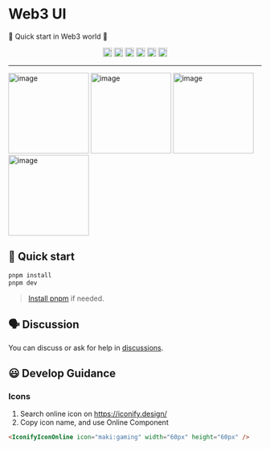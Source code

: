 # Web3 UI

🌈 Quick start in Web3 world 🌈


<p align="center">
  <a href="https://github.com/rovast/web3-ui/actions">
    <img src="https://github.com/rovast/web3-ui/actions/workflows/static.yml/badge.svg" height="18"
         alt="page status"></a>
  <a href="https://github.com/rovast/web3-ui/blob/main/LICENSE">
    <img src="https://img.shields.io/github/license/rovast/web3-ui?style=plastic" height="18"
         alt="GitHub license"></a>
  <a href="https://github.com/rovast/web3-ui/stargazers">
    <img src="https://img.shields.io/github/stars/rovast/web3-ui?style=plastic" height="18"
         alt="GitHub stars"></a>
  <a href="https://github.com/rovast/web3-ui/issues">
    <img src="https://img.shields.io/github/issues/rovast/web3-ui?style=plastic" height="18"
         alt="GitHub issues"></a>
  <a href="https://github.com/rovast/web3-ui/pulls">
    <img src="https://img.shields.io/github/issues-pr/rovast/web3-ui?style=plastic" height="18"
         alt="GitHub pull requests"></a>
  <a href="https://github.com/rovast/web3-ui/discussions">
    <img src="https://img.shields.io/github/discussions/rovast/web3-ui?style=plastic" height="18"
         alt="GitHub discussions"></a>
</p>

---

<p float="left">
<img height="160" alt="image" src="https://user-images.githubusercontent.com/9459488/220497705-232f6aab-db98-4b79-97c8-686fc16fa74b.png" />

<img height="160" alt="image" src="https://user-images.githubusercontent.com/9459488/220497765-846b16c4-2e18-4130-b9a2-0a103d3ff84b.png" />
    
<img height="160" alt="image" src="https://user-images.githubusercontent.com/9459488/220497938-bbe1b20f-e04c-4e8f-8c39-d1835f11cfa1.png" />

<img height="160" alt="image" src="https://user-images.githubusercontent.com/9459488/220497973-8958f036-7e52-4cc8-ba49-d5cd12d03b32.png" />
</p>

## 💪 Quick start

```bash
pnpm install
pnpm dev
```

> [Install pnpm](https://pnpm.io/installation) if needed.


## 🗣️ Discussion

You can discuss or ask for help in [discussions](https://github.com/rovast/web3-ui/discussions).

## 😃 Develop Guidance

### Icons

1. Search online icon on https://iconify.design/
2. Copy icon name, and use Online Component
  ```html
  <IconifyIconOnline icon="maki:gaming" width="60px" height="60px" />
  ```
